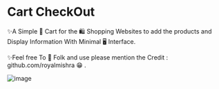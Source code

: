 # Cart CheckOut

✨A Simple 🛒 Cart for the 🛍️ Shopping Websites to add the products and Display Information With Minimal 🖥️ Interface.

✨Feel free To 🍴 Folk and use please mention the Credit : github.com/royalmishra 😁 .


![image](https://user-images.githubusercontent.com/70006481/205503797-e06207b5-2a1a-41c8-b00d-797b7758c144.png)
